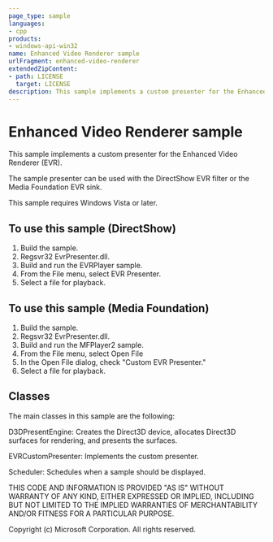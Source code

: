 ```yaml
---
page_type: sample
languages:
- cpp
products:
- windows-api-win32
name: Enhanced Video Renderer sample
urlFragment: enhanced-video-renderer
extendedZipContent:
- path: LICENSE
  target: LICENSE
description: This sample implements a custom presenter for the Enhanced Video Renderer. It can be used with the DirectShow EVR filter or the Media Foundation EVR sink.
---
```


# Enhanced Video Renderer sample

This sample implements a custom presenter for the Enhanced Video Renderer (EVR).

The sample presenter can be used with the DirectShow EVR filter or the Media Foundation EVR sink.

This sample requires Windows Vista or later.

## To use this sample (DirectShow)

1. Build the sample.
2. Regsvr32 EvrPresenter.dll.
3. Build and run the EVRPlayer sample.
4. From the File menu, select EVR Presenter.
5. Select a file for playback.

## To use this sample (Media Foundation)

1. Build the sample.
2. Regsvr32 EvrPresenter.dll.
3. Build and run the MFPlayer2 sample.
4. From the File menu, select Open File
5. In the Open File dialog, check "Custom EVR Presenter."
6. Select a file for playback.

## Classes

The main classes in this sample are the following:

D3DPresentEngine:
    Creates the Direct3D device, allocates Direct3D surfaces for rendering, and presents the surfaces.

EVRCustomPresenter:
    Implements the custom presenter.

Scheduler:
    Schedules when a sample should be displayed.

THIS CODE AND INFORMATION IS PROVIDED "AS IS" WITHOUT WARRANTY OF
ANY KIND, EITHER EXPRESSED OR IMPLIED, INCLUDING BUT NOT LIMITED TO
THE IMPLIED WARRANTIES OF MERCHANTABILITY AND/OR FITNESS FOR A
PARTICULAR PURPOSE.

Copyright (c) Microsoft Corporation. All rights reserved.
